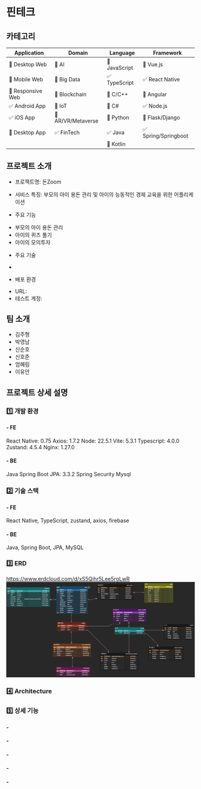 # 핀테크

## 카테고리

| Application | Domain | Language | Framework |
| ---- | ---- | ---- | ---- |
| :black_square_button: Desktop Web | :black_square_button: AI | :black_square_button: JavaScript | :black_square_button: Vue.js |
| :black_square_button: Mobile Web | :black_square_button: Big Data | ✅ TypeScript | ✅ React Native|
| :black_square_button: Responsive Web | :black_square_button: Blockchain | :black_square_button: C/C++ | :black_square_button: Angular |
| ✅ Android App | :black_square_button: IoT | :black_square_button: C# | ✅ Node.js |
| ✅ iOS App | :black_square_button: AR/VR/Metaverse | :black_square_button: Python | :black_square_button: Flask/Django |
| :black_square_button: Desktop App | ✅ FinTech | ✅ Java | ✅ Spring/Springboot |
| | | :black_square_button: Kotlin | |

<!-- 필수 항목 -->

## 프로젝트 소개

* 프로젝트명: 돈Zoom
* 서비스 특징: 부모의 아이 용돈 관리 및 아이의 능동적인 경제 교육을 위한 어플리케이션

* 주요 기능
- 부모의 아이 용돈 관리
- 아이의 퀴즈 풀기
- 아이의 모의투자
* 주요 기술
- 
* 배포 환경
- URL: 
- 테스트 계정: 

## 팀 소개
* 김주형
* 박영남
* 신순호
* 신호준
* 엄혜림
* 이유안

## 프로젝트 상세 설명
### 1️⃣ 개발 환경
#### - FE
React Native: 0.75
Axios: 1.7.2
Node: 22.5.1
Vite: 5.3.1
Typescript: 4.0.0
Zustand: 4.5.4
Nginx: 1.27.0
#### - BE
Java
Spring Boot JPA: 3.3.2
Spring Security
Mysql


### 2️⃣ 기술 스택
#### - FE
React Native, TypeScript, zustand, axios, firebase
#### - BE
Java, Spring Boot, JPA, MySQL

### 3️⃣ ERD
https://www.erdcloud.com/d/xS5Qjhr5Lee5rgLwR
![image.png](./image.png)

### 4️⃣ Architecture


### 5️⃣ 상세 기능
#### - 
#### - 
#### - 
#### - 
#### - 
